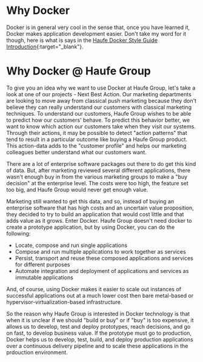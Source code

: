 # Why Docker
Docker is in general very cool in the sense that, once you have learned it, Docker makes application development easier. Don't take my word for it though, here is what is says in the [Haufe Docker Style Guide Introduction](https://github.com/Haufe-Lexware/docker-style-guide){:target="_blank"}.

# Why Docker @ Haufe Group

To give you an idea why we want to use Docker at Haufe Group, let's take a look at one of our projects - Next Best Action. Our marketing departments are looking to move away from classical push marketing because they don't believe they can really understand our customers with classical marketing techniques.  To understand our customers, Haufe Group wishes to be able to predict how our customers' behave. To predict this behavior better, we want to know which action our customers take when they visit our systems. Through their actions, it may be possible to detect "action patterns" that tend to result in a particular outcome like buying a Haufe Group product. This action-data adds to the "customer profile" and helps our marketing colleagues better understand what our customers want. 

There are a lot of enterprise software packages out there to do get this kind of data. But, after marketing reviewed several different applications, there wasn't enough buy in from the various marketing groups to make a "buy decision" at the enterprise level. The costs were too high, the feature set too big, and Haufe Group would never get enough value. 

Marketing still wanted to get this data, and so, instead of buying an enterprise software that has high costs and an uncertain value proposition, they decided to try to build an application that would cost little and that adds value as it grows. Enter Docker. Haufe Group doesn't need docker to create a prototype application, but by using Docker, you can do the following:
* Locate, compose and run single applications
* Compose and run multiple applications to work together as services
* Persist, transport and reuse these composed applications and services for different purposes
* Automate integration and deployment of applications and services as immutable applications

And, of course, using Docker makes it easier to scale out instances of successful applications out at a much lower cost then bare metal-based or hypervisor-virtualization-based infrastructure. 

So the reason why Haufe Group is interested in Docker technology is that when it is unclear if we should "build or buy" or if "buy" is too expensive, it allows us to develop, test and deploy prototypes,  reach decisions, and go on fast, to develop business value. If the prototype must go to production, Docker helps us to develop, test, build, and deploy production applications over a continuous delivery pipeline and to scale these applications in the prdouction environment.







